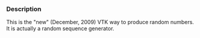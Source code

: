 ### Description

This is the "new" (December, 2009) VTK way to produce random numbers. It is actually a random sequence generator.
